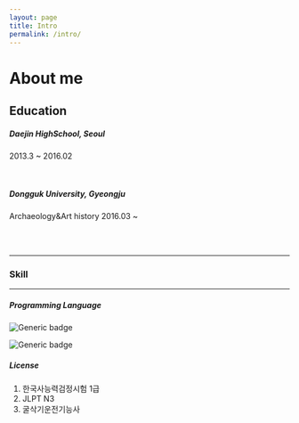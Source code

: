 ```yaml
---
layout: page
title: Intro
permalink: /intro/
---
```


# About me

## Education

##### Daejin HighSchool, Seoul<br>

2013.3 ~ 2016.02<br>

<br>

##### Dongguk University, Gyeongju<br>

Archaeology&Art history 2016.03 ~

<br>

<br>

------

### Skill

------

##### Programming Language

![Generic badge](https://img.shields.io/badge/Language-Python-green.svg)

![Generic badge](https://img.shields.io/badge/Language-C-red.svg)

##### License

1. 한국사능력검정시험 1급
2. JLPT N3
3. 굴삭기운전기능사
